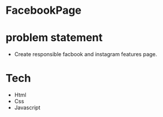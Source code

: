 # FacebookPage

# problem statement
- Create responsible facbook and instagram features page.
# Tech
- Html
- Css
- Javascript
